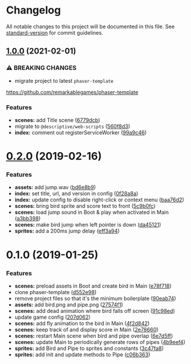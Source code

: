 # Changelog

All notable changes to this project will be documented in this file. See [standard-version](https://github.com/conventional-changelog/standard-version) for commit guidelines.

## [1.0.0](https://github.com/remarkablegames/flappy-bird/compare/v0.2.0...v1.0.0) (2021-02-01)


### ⚠ BREAKING CHANGES

* migrate project to latest `phaser-template`

https://github.com/remarkablegames/phaser-template

### Features

* **scenes:** add Title scene ([6779dcb](https://github.com/remarkablegames/flappy-bird/commit/6779dcbaad7afd80543df05107f1d4f12d634e36))
* migrate to `@descriptive/web-scripts` ([560f8d3](https://github.com/remarkablegames/flappy-bird/commit/560f8d31330e072ebd9dacb5047b24bb5aa13d48))
* **index:** comment out registerServiceWorker ([99a9c46](https://github.com/remarkablegames/flappy-bird/commit/99a9c46434c6239fda5ed04ece9631826f07c2d1))

<a name="0.2.0"></a>
# [0.2.0](https://github.com/remarkablegames/flappy-bird/compare/v0.1.0...v0.2.0) (2019-02-16)


### Features

* **assets:** add jump.wav ([bd6e8b9](https://github.com/remarkablegames/flappy-bird/commit/bd6e8b9))
* **index:** set title, url, and version in config ([0f28a8a](https://github.com/remarkablegames/flappy-bird/commit/0f28a8a))
* **index:** update config to disable right-click or context menu ([baa76d2](https://github.com/remarkablegames/flappy-bird/commit/baa76d2))
* **scenes:** bring bird sprite and score text to front ([5c9b0fc](https://github.com/remarkablegames/flappy-bird/commit/5c9b0fc))
* **scenes:** load jump sound in Boot & play when activated in Main ([a3bb398](https://github.com/remarkablegames/flappy-bird/commit/a3bb398))
* **scenes:** make bird jump when left pointer is down ([da45121](https://github.com/remarkablegames/flappy-bird/commit/da45121))
* **sprites:** add a 200ms jump delay ([eff3a94](https://github.com/remarkablegames/flappy-bird/commit/eff3a94))



<a name="0.1.0"></a>
# 0.1.0 (2019-01-25)


### Features

* **scenes:** preload assets in Boot and create bird in Main ([e78f718](https://github.com/remarkablegames/flappy-bird/commit/e78f718))
* clone phaser-template ([d552e98](https://github.com/remarkablegames/flappy-bird/commit/d552e98))
* remove project files so that it's the minimum boilerplate ([90eab74](https://github.com/remarkablegames/flappy-bird/commit/90eab74))
* **assets:** add bird.png and pipe.png ([27574f1](https://github.com/remarkablegames/flappy-bird/commit/27574f1))
* **scenes:** add dead animation where bird falls off screen ([91c98ed](https://github.com/remarkablegames/flappy-bird/commit/91c98ed))
* update game config ([207d062](https://github.com/remarkablegames/flappy-bird/commit/207d062))
* **scenes:** add fly animation to the bird in Main ([4f2d842](https://github.com/remarkablegames/flappy-bird/commit/4f2d842))
* **scenes:** keep track of and display score in Main ([2e78660](https://github.com/remarkablegames/flappy-bird/commit/2e78660))
* **scenes:** restart Main scene when bird and pipe overlap ([6e7d5ff](https://github.com/remarkablegames/flappy-bird/commit/6e7d5ff))
* **scenes:** update Main to periodically generate rows of pipes ([4b9eef4](https://github.com/remarkablegames/flappy-bird/commit/4b9eef4))
* **sprites:** add Bird and Pipe to sprites and constants ([3c47fa8](https://github.com/remarkablegames/flappy-bird/commit/3c47fa8))
* **sprites:** add init and update methods to Pipe ([c06b363](https://github.com/remarkablegames/flappy-bird/commit/c06b363))

